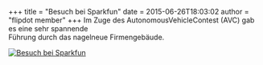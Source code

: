 +++
title = "Besuch bei Sparkfun"
date = 2015-06-26T18:03:02
author = "flipdot member"
+++
Im Zuge des AutonomousVehicleContest (AVC) gab es eine sehr spannende  
Führung durch das nagelneue Firmengebäude.  
  
[![Besuch bei
Sparkfun](https://flipdot.org/blog/uploads/IMG_20150620_142720.serendipityThumb.jpg)](https://flipdot.org/blog/uploads/IMG_20150620_142720.jpg)
